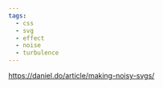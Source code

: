 ```yaml
---
tags:
  - css
  - svg
  - effect
  - noise
  - turbulence
---
```

https://daniel.do/article/making-noisy-svgs/
